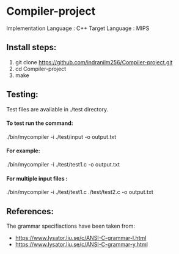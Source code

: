 # Compiler-project

Implementation Language : C++
Target Language : MIPS

## Install steps:
1. git clone https://github.com/indranilm256/Compiler-project.git
2. cd Compiler-project
3. make

## Testing:

Test files are available in ./test directory.

#### To test run the command:
./bin/mycompiler -i ./test/input -o output.txt

#### For example:
./bin/mycompiler -i ./test/test1.c -o output.txt

#### For multiple input files :
./bin/mycompiler -i ./test/test1.c ./test/test2.c -o output.txt

## References:

The grammar specifiactions have been taken from:

- https://www.lysator.liu.se/c/ANSI-C-grammar-l.html
- https://www.lysator.liu.se/c/ANSI-C-grammar-y.html